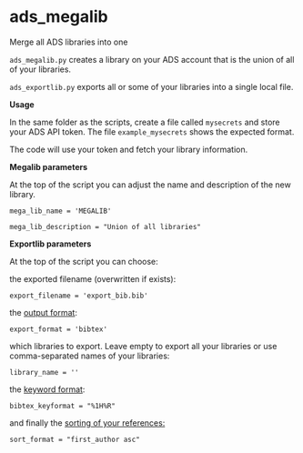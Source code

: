 # ads_megalib
Merge all ADS libraries into one

`ads_megalib.py` creates a library on your ADS account that is the union of all of your libraries.

`ads_exportlib.py` exports all or some of your libraries into a single local file.

**Usage**

In the same folder as the scripts, create a file called `mysecrets` and store your ADS API token.
The file `example_mysecrets` shows the expected format.

The code will use your token and fetch your library information.

**Megalib parameters**

At the top of the script you can adjust the name and description of the new library.

`mega_lib_name = 'MEGALIB'`

`mega_lib_description = "Union of all libraries"`


**Exportlib parameters**

At the top of the script you can choose:

the exported filename (overwritten if exists):

`export_filename = 'export_bib.bib'`

the [output format](http://adsabs.github.io/help/actions/export):

`export_format = 'bibtex'`

which libraries to export. Leave empty to export all your libraries or use comma-separated names of your libraries:

`library_name = ''`

the [keyword format](http://adsabs.github.io/help/actions/export):

`bibtex_keyformat = "%1H%R"`

and finally the [sorting of your references:](http://adsabs.github.io/help/actions/sort)

`sort_format = "first_author asc"`

